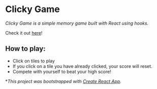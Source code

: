 # Clicky Game

_Clicky Game is a simple memory game built with React using hooks._

Check it out [here](https://johniblake.github.io/clicky-game/)!

## How to play:

- Click on tiles to play
- If you click on a tile you have already clicked, your score will reset.
- Compete with yourself to beat your high score!

\*_This project was bootstrapped with [Create React App](https://github.com/facebook/create-react-app)._
